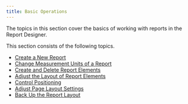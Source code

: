 ```yaml
---
title: Basic Operations
---
```

The topics in this section cover the basics of working with reports in the Report Designer.

This section consists of the following topics.
* [Create a New Report](../../../../../interface-elements-for-desktop/articles/report-designer/report-designer-for-wpf/creating-reports/basic-operations/create-a-new-report.md)
* [Change Measurement Units of a Report](../../../../../interface-elements-for-desktop/articles/report-designer/report-designer-for-wpf/creating-reports/basic-operations/change-measurement-units-of-a-report.md)
* [Create and Delete Report Elements](../../../../../interface-elements-for-desktop/articles/report-designer/report-designer-for-wpf/creating-reports/basic-operations/create-and-delete-report-elements.md)
* [Adjust the Layout of Report Elements](../../../../../interface-elements-for-desktop/articles/report-designer/report-designer-for-wpf/creating-reports/basic-operations/adjust-the-layout-of-report-elements.md)
* [Control Positioning ](../../../../../interface-elements-for-desktop/articles/report-designer/report-designer-for-wpf/creating-reports/basic-operations/control-positioning.md)
* [Adjust Page Layout Settings](../../../../../interface-elements-for-desktop/articles/report-designer/report-designer-for-wpf/creating-reports/basic-operations/adjust-page-layout-settings.md)
* [Back Up the Report Layout](../../../../../interface-elements-for-desktop/articles/report-designer/report-designer-for-wpf/creating-reports/basic-operations/back-up-the-report-layout.md)